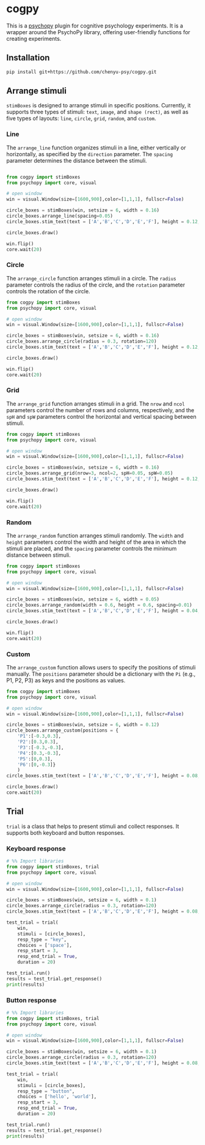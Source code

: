 # cogpy

This is a [psychopy](https://psychopy.org) plugin for cognitive psychology experiments. It is a wrapper around the PsychoPy library, offering user-friendly functions for creating experiments.

## Installation

```bash
pip install git+https://github.com/chenyu-psy/cogpy.git
```

## Arrange stimuli

`stimBoxes` is designed to arrange stimuli in specific positions. Currently, it supports three types of stimuli: `text`, `image`, and `shape (rect)`, as well as five types of layouts: `line`, `circle`, `grid`, `random`, and `custom`.

### Line

The `arrange_line` function organizes stimuli in a line, either vertically or horizontally, as specified by the `direction` parameter. The `spacing` parameter determines the distance between the stimuli.

```python

from cogpy import stimBoxes
from psychopy import core, visual

# open window
win = visual.Window(size=[1600,900],color=[1,1,1], fullscr=False)

circle_boxes = stimBoxes(win, setsize = 6, width = 0.16)
circle_boxes.arrange_line(spacing=0.05)
circle_boxes.stim_text(text = ['A','B','C','D','E','F'], height = 0.12, color="#bababa")

circle_boxes.draw()

win.flip()
core.wait(20)

```

### Circle

The `arrange_circle` function arranges stimuli in a circle. The `radius` parameter controls the radius of the circle, and the `rotation` parameter controls the rotation of the circle.

```python
from cogpy import stimBoxes
from psychopy import core, visual

# open window
win = visual.Window(size=[1600,900],color=[1,1,1], fullscr=False)

circle_boxes = stimBoxes(win, setsize = 6, width = 0.16)
circle_boxes.arrange_circle(radius = 0.3, rotation=120)
circle_boxes.stim_text(text = ['A','B','C','D','E','F'], height = 0.12, color="#bababa")

circle_boxes.draw()

win.flip()
core.wait(20)
```

### Grid

The `arrange_grid` function arranges stimuli in a grid. The `nrow` and `ncol` parameters control the number of rows and columns, respectively, and the `spH` and `spW` parameters control the horizontal and vertical spacing between stimuli.

```python
from cogpy import stimBoxes
from psychopy import core, visual

# open window
win = visual.Window(size=[1600,900],color=[1,1,1], fullscr=False)

circle_boxes = stimBoxes(win, setsize = 6, width = 0.16)
circle_boxes.arrange_grid(nrow=3, ncol=2, spH=0.05, spW=0.05)
circle_boxes.stim_text(text = ['A','B','C','D','E','F'], height = 0.12, color="#bababa")

circle_boxes.draw()

win.flip()
core.wait(20)
```

### Random

The `arrange_random` function arranges stimuli randomly. The `width` and `height` parameters control the width and height of the area in which the stimuli are placed, and the `spacing` parameter controls the minimum distance between stimuli.

```python
from cogpy import stimBoxes
from psychopy import core, visual

# open window
win = visual.Window(size=[1600,900],color=[1,1,1], fullscr=False)

circle_boxes = stimBoxes(win, setsize = 6, width = 0.05)
circle_boxes.arrange_random(width = 0.6, height = 0.6, spacing=0.01)
circle_boxes.stim_text(text = ['A','B','C','D','E','F'], height = 0.04, color="#bababa")

circle_boxes.draw()

win.flip()
core.wait(20)
```

### Custom

The `arrange_custom` function allows users to specify the positions of stimuli manually. The `positions` parameter should be a dictionary with the `Pi` (e.g., P1, P2, P3) as keys and the positions as values.

```python
from cogpy import stimBoxes
from psychopy import core, visual

# open window
win = visual.Window(size=[1600,900],color=[1,1,1], fullscr=False)

circle_boxes = stimBoxes(win, setsize = 6, width = 0.12)
circle_boxes.arrange_custom(positions = {
    'P1':[-0.3,0.3],
    'P2':[0.3,0.3],
    'P3':[-0.3,-0.3],
    'P4':[0.3,-0.3],
    'P5':[0,0.3],
    'P6':[0,-0.3]}
    )
circle_boxes.stim_text(text = ['A','B','C','D','E','F'], height = 0.08, color="#bababa")

circle_boxes.draw()
core.wait(20)
```

## Trial

`trial` is a class that helps to present stimuli and collect responses. It supports both keyboard and button responses.

### Keyboard response

```python
# %% Import libraries
from cogpy import stimBoxes, trial
from psychopy import core, visual

# open window
win = visual.Window(size=[1600,900],color=[1,1,1], fullscr=False)

circle_boxes = stimBoxes(win, setsize = 6, width = 0.1)
circle_boxes.arrange_circle(radius = 0.3, rotation=120)
circle_boxes.stim_text(text = ['A','B','C','D','E','F'], height = 0.08, color="#bababa")

test_trial = trial(
    win, 
    stimuli = [circle_boxes], 
    resp_type = "key", 
    choices = ['space'], 
    resp_start = 3, 
    resp_end_trial = True, 
    duration = 20)

test_trial.run()
results = test_trial.get_response()
print(results)

```

### Button response

```python
# %% Import libraries
from cogpy import stimBoxes, trial
from psychopy import core, visual

# open window
win = visual.Window(size=[1600,900],color=[1,1,1], fullscr=False)

circle_boxes = stimBoxes(win, setsize = 6, width = 0.1)
circle_boxes.arrange_circle(radius = 0.3, rotation=120)
circle_boxes.stim_text(text = ['A','B','C','D','E','F'], height = 0.08, color="#bababa")

test_trial = trial(
    win, 
    stimuli = [circle_boxes], 
    resp_type = "button", 
    choices = ['hello', 'world'], 
    resp_start = 3, 
    resp_end_trial = True, 
    duration = 20)

test_trial.run()
results = test_trial.get_response()
print(results)
```

